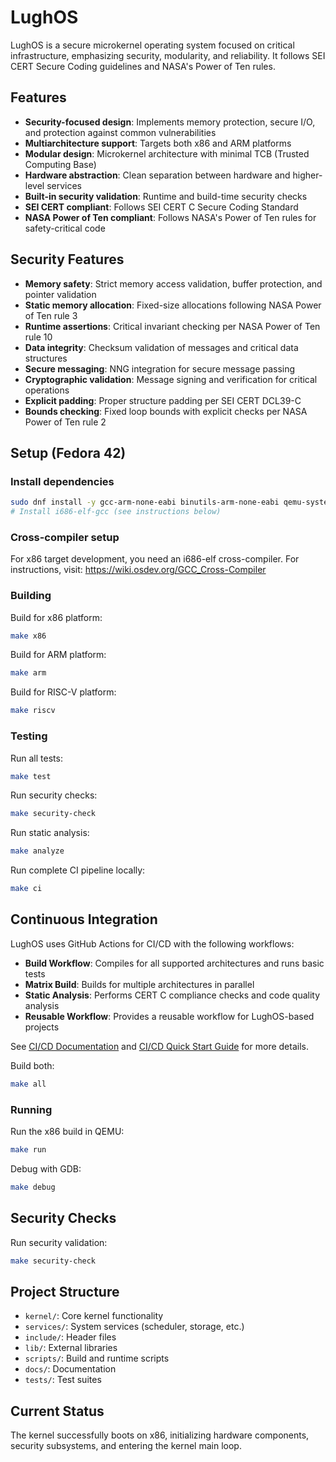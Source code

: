 # LughOS

LughOS is a secure microkernel operating system focused on critical infrastructure, emphasizing security, modularity, and reliability. It follows SEI CERT Secure Coding guidelines and NASA's Power of Ten rules.

## Features

- **Security-focused design**: Implements memory protection, secure I/O, and protection against common vulnerabilities
- **Multiarchitecture support**: Targets both x86 and ARM platforms
- **Modular design**: Microkernel architecture with minimal TCB (Trusted Computing Base)
- **Hardware abstraction**: Clean separation between hardware and higher-level services
- **Built-in security validation**: Runtime and build-time security checks
- **SEI CERT compliant**: Follows SEI CERT C Secure Coding Standard
- **NASA Power of Ten compliant**: Follows NASA's Power of Ten rules for safety-critical code

## Security Features

- **Memory safety**: Strict memory access validation, buffer protection, and pointer validation
- **Static memory allocation**: Fixed-size allocations following NASA Power of Ten rule 3
- **Runtime assertions**: Critical invariant checking per NASA Power of Ten rule 10
- **Data integrity**: Checksum validation of messages and critical data structures
- **Secure messaging**: NNG integration for secure message passing
- **Cryptographic validation**: Message signing and verification for critical operations
- **Explicit padding**: Proper structure padding per SEI CERT DCL39-C
- **Bounds checking**: Fixed loop bounds with explicit checks per NASA Power of Ten rule 2

## Setup (Fedora 42)

### Install dependencies

```bash
sudo dnf install -y gcc-arm-none-eabi binutils-arm-none-eabi qemu-system-x86 qemu-system-arm cmake make git cppcheck
# Install i686-elf-gcc (see instructions below)
```

### Cross-compiler setup

For x86 target development, you need an i686-elf cross-compiler. For instructions, visit: https://wiki.osdev.org/GCC_Cross-Compiler

### Building

Build for x86 platform:

```bash
make x86
```

Build for ARM platform:

```bash
make arm
```

Build for RISC-V platform:

```bash
make riscv
```

### Testing

Run all tests:

```bash
make test
```

Run security checks:

```bash
make security-check
```

Run static analysis:

```bash
make analyze
```

Run complete CI pipeline locally:

```bash
make ci
```

## Continuous Integration

LughOS uses GitHub Actions for CI/CD with the following workflows:

- **Build Workflow**: Compiles for all supported architectures and runs basic tests
- **Matrix Build**: Builds for multiple architectures in parallel
- **Static Analysis**: Performs CERT C compliance checks and code quality analysis
- **Reusable Workflow**: Provides a reusable workflow for LughOS-based projects

See [CI/CD Documentation](docs/ci_cd.md) and [CI/CD Quick Start Guide](docs/ci_cd_quickstart.md) for more details.

Build both:

```bash
make all
```

### Running

Run the x86 build in QEMU:

```bash
make run
```

Debug with GDB:

```bash
make debug
```

## Security Checks

Run security validation:

```bash
make security-check
```

## Project Structure

- `kernel/`: Core kernel functionality
- `services/`: System services (scheduler, storage, etc.)
- `include/`: Header files
- `lib/`: External libraries
- `scripts/`: Build and runtime scripts
- `docs/`: Documentation
- `tests/`: Test suites

## Current Status

The kernel successfully boots on x86, initializing hardware components, security subsystems, and entering the kernel main loop.
